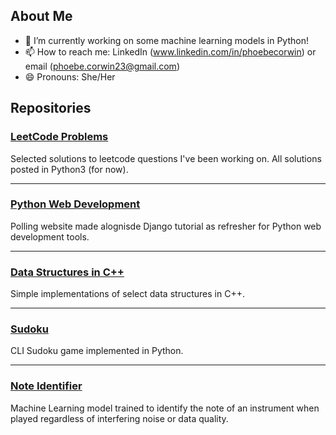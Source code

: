 ## About Me

<!--
**pcorwin/pcorwin** is a ✨ _special_ ✨ repository because its `README.md` (this file) appears on your GitHub profile.

Here are some ideas to get you started:
-->

- 🔭 I’m currently working on some machine learning models in Python!
- 📫 How to reach me: LinkedIn (www.linkedin.com/in/phoebecorwin) or email (phoebe.corwin23@gmail.com)
- 😄 Pronouns: She/Her

## Repositories

### [LeetCode Problems](https://github.com/pcorwin/LeetcodeSolutions-Python)

Selected solutions to leetcode questions I've been working on. All solutions posted in Python3 (for now).

***

### [Python Web Development](https://github.com/pcorwin/Django-Basics)

Polling website made alognisde Django tutorial as refresher for Python web development tools.

***

### [Data Structures in C++](https://github.com/pcorwin/Data-Structures-CPP)

Simple implementations of select data structures in C++.

***

### [Sudoku](https://github.com/pcorwin/Sudoku)

CLI Sudoku game implemented in Python.

***

### [Note Identifier](https://github.com/pcorwin/Pitch-Identifier)

Machine Learning model trained to identify the note of an instrument when played regardless of interfering noise or data quality.


